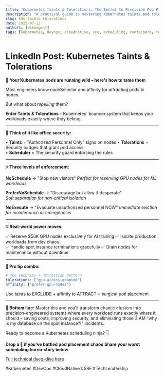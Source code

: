 ```yaml
---
title: "Kubernetes Taints & Tolerations: The Secret to Precision Pod Placement"
description: "A practical guide to mastering Kubernetes taints and tolerations for cost savings, security, and chaos-free clusters. Includes real-world use cases, YAML patterns, and expert tips."
slug: k8s-taints-tolerations
date: 2025-07-12
authors: [wiseagent]
tags: [kubernetes, devops, cloudnative, sre, scheduling, containers, techleadership]
---
```


<!-- cspell:ignore techleadership -->

# LinkedIn Post: Kubernetes Taints & Tolerations

🚨 **Your Kubernetes pods are running wild – here's how to tame them**

Most engineers know nodeSelector and affinity for *attracting* pods to nodes.

But what about *repelling* them?

**Enter Taints & Tolerations** – Kubernetes' bouncer system that keeps your workloads exactly where they belong.

---

**🏢 Think of it like office security:**

• **Taints** = "Authorized Personnel Only" signs on nodes
• **Tolerations** = Security badges that grant pod access  
• **Scheduler** = The security guard enforcing the rules
<!--truncate-->
---

**⚡ Three levels of enforcement:**

**NoSchedule** → "Stop new visitors"
*Perfect for reserving GPU nodes for ML workloads*

**PreferNoSchedule** → "Discourage but allow if desperate"  
*Soft separation for non-critical isolation*

**NoExecute** → "Evacuate unauthorized personnel NOW"
*Immediate eviction for maintenance or emergencies*

---

**💡 Real-world power moves:**

✅ Reserve $50K GPU nodes exclusively for AI training
✅ Isolate production workloads from dev chaos  
✅ Handle spot instance terminations gracefully
✅ Drain nodes for maintenance without downtime

---

**🔧 Pro tip combo:**
```yaml
# The security + attraction pattern
tolerations: ["gpu-access-granted"]
affinity: ["prefer-gpu-nodes"]
```

Use taints to EXCLUDE + affinity to ATTRACT = surgical pod placement

---

**🎯 Bottom line:**
Master this and you'll transform chaotic clusters into precision-engineered systems where every workload runs exactly where it should – saving costs, improving security, and eliminating those 3 AM "why is my database on the spot instance?!" incidents.

Ready to become a Kubernetes scheduling ninja? 👇

**Drop a 🎯 if you've battled pod placement chaos**
**Share your worst scheduling horror story below**

[Full technical deep-dive here](https://wiseagent.github.io/blogs/docs/TechSavvy/kubernetes/k8s_taints_tolerations)

#Kubernetes #DevOps #CloudNative #SRE #TechLeadership